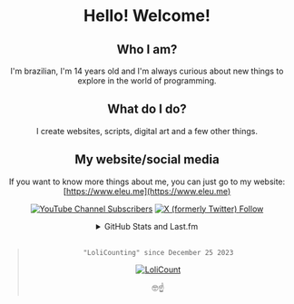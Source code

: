 <div align="center">
  
  # Hello! Welcome!
  
  ## Who I am?
  I'm brazilian, I'm 14 years old and I'm always curious about new things to explore in the world of programming.

  ## What do I do?
  I create websites, scripts, digital art and a few other things.

  ## My website/social media
  If you want to know more things about me, you can just go to my website: [https://www.eleu.me](https://www.eleu.me)
  
  
  [![YouTube Channel Subscribers](https://img.shields.io/youtube/channel/subscribers/UCTRoy3MnTQAT0aT84KbUZ4Q)](https://www.youtube.com/channel/UCTRoy3MnTQAT0aT84KbUZ4Q?sub_confirmation=1) [![X (formerly Twitter) Follow](https://img.shields.io/twitter/follow/lucmsilvagg)](https://twitter.com/intent/follow?screen_name=lucmsilvagg)
  <details>
    <summary>GitHub Stats and Last.fm</summary>
<br>

[![GitHub stats](https://github-readme-stats.vercel.app/api?username=lucmsilva651&theme=dracula&disable_animations=true&rank_icon=github&hide=prs,contribs&include_all_commits=true&show_icons=true&hide_border=true)](#)

[![GitHub Streak](https://streak-stats.demolab.com/?user=lucmsilva651&theme=dracula&hide_border=true)](#)

[![Top Langs](https://github-readme-stats.vercel.app/api/top-langs/?username=lucmsilva651&disable_animations=true&theme=dracula&hide=scss,less,c&hide_border=true&layout=donut)](#)

[![My Last.fm](https://lastfm-recently-played.vercel.app/api?user=lucmsilva&bg_color=282a36)](https://www.last.fm/user/lucmsilva)

  </details>
  
  <br>

  > ``"LoliCounting" since December 25 2023``
  > 
  > [![LoliCount](https://count.getloli.com/get/@lucmsilva?theme=rule34)](http://go.eleu.me/yt-test-link)
  > 
  > 🤓☝️

</div>
